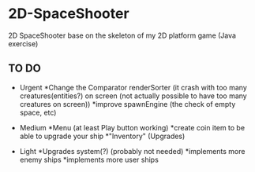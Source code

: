 # 2D-SpaceShooter
2D SpaceShooter base on the skeleton of my 2D platform game (Java exercise)

TO DO
-----
- Urgent
*Change the Comparator renderSorter (it crash with too many creatures(entities?) on screen (not actually possible to have too many creatures on screen))
*improve spawnEngine (the check of empty space, etc)

- Medium
*Menu (at least Play button working)
*create coin item to be able to upgrade your ship
*"Inventory" (Upgrades)

- Light
*Upgrades system(?) (probably not needed)
*implements more enemy ships
*implements more user ships

